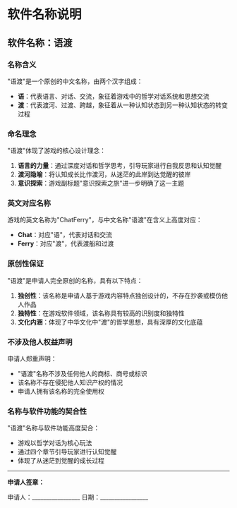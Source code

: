 # 软件名称说明

## 软件名称：语渡

### 名称含义

"语渡"是一个原创的中文名称，由两个汉字组成：
- **语**：代表语言、对话、交流，象征着游戏中的哲学对话系统和思想交流
- **渡**：代表渡河、过渡、跨越，象征着从一种认知状态到另一种认知状态的转变过程

### 命名理念

"语渡"体现了游戏的核心设计理念：

1. **语言的力量**：通过深度对话和哲学思考，引导玩家进行自我反思和认知觉醒
2. **渡河隐喻**：将认知成长比作渡河，从迷茫的此岸到达觉醒的彼岸
3. **意识探索**：游戏副标题"意识探索之旅"进一步明确了这一主题

### 英文对应名称

游戏的英文名称为"ChatFerry"，与中文名称"语渡"在含义上高度对应：
- **Chat**：对应"语"，代表对话和交流
- **Ferry**：对应"渡"，代表渡船和过渡

### 原创性保证

"语渡"是申请人完全原创的名称，具有以下特点：

1. **独创性**：该名称是申请人基于游戏内容特点独创设计的，不存在抄袭或模仿他人作品
2. **独特性**：在游戏软件领域，该名称具有较高的识别度和独特性
3. **文化内涵**：体现了中华文化中"渡"的哲学思想，具有深厚的文化底蕴

### 不涉及他人权益声明

申请人郑重声明：
- "语渡"名称不涉及任何他人的商标、商号或标识
- 该名称不存在侵犯他人知识产权的情况
- 申请人拥有该名称的完全使用权

### 名称与软件功能的契合性

"语渡"名称与软件功能高度契合：
- 游戏以哲学对话为核心玩法
- 通过四个章节引导玩家进行认知觉醒
- 体现了从迷茫到觉醒的成长过程

---

**申请人签章：**

申请人：_________________
日期：_________________
